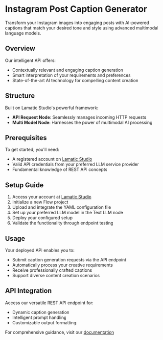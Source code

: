 # Instagram Post Caption Generator

Transform your Instagram images into engaging posts with AI-powered captions that match your desired tone and style using advanced multimodal language models.

## Overview
Our intelligent API offers:
- Contextually relevant and engaging caption generation
- Smart interpretation of your requirements and preferences
- State-of-the-art AI technology for compelling content creation

## Structure
Built on Lamatic Studio's powerful framework:
- **API Request Node**: Seamlessly manages incoming HTTP requests
- **Multi Model Node**: Harnesses the power of multimodal AI processing

## Prerequisites
To get started, you'll need:
- A registered account on [Lamatic Studio](https://studio.lamatic.ai)
- Valid API credentials from your preferred LLM service provider
- Fundamental knowledge of REST API concepts

## Setup Guide
1. Access your account at [Lamatic Studio](https://studio.lamatic.ai)
2. Initialize a new Flow project
3. Upload and integrate the YAML configuration file
4. Set up your preferred LLM model in the Text LLM node
5. Deploy your configured setup
6. Validate the functionality through endpoint testing

## Usage
Your deployed API enables you to:
- Submit caption generation requests via the API endpoint
- Automatically process your creative requirements
- Receive professionally crafted captions
- Support diverse content creation scenarios

## API Integration
Access our versatile REST API endpoint for:
- Dynamic caption generation
- Intelligent prompt handling
- Customizable output formatting

For comprehensive guidance, visit our [documentation](https://lamatic.ai/docs)
